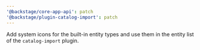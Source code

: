 ```yaml
---
'@backstage/core-app-api': patch
'@backstage/plugin-catalog-import': patch
---
```


Add system icons for the built-in entity types and use them in the entity list of the `catalog-import` plugin.
